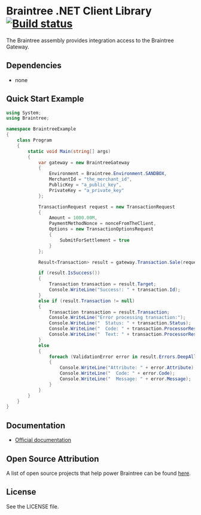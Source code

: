 # Braintree .NET Client Library [![Build status](https://ci.appveyor.com/api/projects/status/03h2gcx7m0h80o0o/branch/master?svg=true)](https://ci.appveyor.com/project/ronin1/braintree-dotnet/branch/master)

The Braintree assembly provides integration access to the Braintree Gateway.

## Dependencies

* none

## Quick Start Example

```csharp
using System;
using Braintree;

namespace BraintreeExample
{
    class Program
    {
        static void Main(string[] args)
        {
            var gateway = new BraintreeGateway
            {
                Environment = Braintree.Environment.SANDBOX,
                MerchantId = "the_merchant_id",
                PublicKey = "a_public_key",
                PrivateKey = "a_private_key"
            };

            TransactionRequest request = new TransactionRequest
            {
                Amount = 1000.00M,
                PaymentMethodNonce = nonceFromTheClient,
                Options = new TransactionOptionsRequest
                {
                    SubmitForSettlement = true
                }
            };

            Result<Transaction> result = gateway.Transaction.Sale(request);

            if (result.IsSuccess())
            {
                Transaction transaction = result.Target;
                Console.WriteLine("Success!: " + transaction.Id);
            }
            else if (result.Transaction != null)
            {
                Transaction transaction = result.Transaction;
                Console.WriteLine("Error processing transaction:");
                Console.WriteLine("  Status: " + transaction.Status);
                Console.WriteLine("  Code: " + transaction.ProcessorResponseCode);
                Console.WriteLine("  Text: " + transaction.ProcessorResponseText);
            }
            else
            {
                foreach (ValidationError error in result.Errors.DeepAll())
                {
                    Console.WriteLine("Attribute: " + error.Attribute);
                    Console.WriteLine("  Code: " + error.Code);
                    Console.WriteLine("  Message: " + error.Message);
                }
            }
        }
    }
}
```

## Documentation

* [Official documentation](https://developers.braintreepayments.com/dotnet/sdk/server/overview)

## Open Source Attribution

A list of open source projects that help power Braintree can be found [here](https://www.braintreepayments.com/developers/open-source).

## License

See the LICENSE file.

